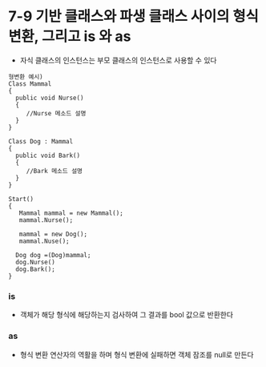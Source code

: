# 7-9 기반 클래스와 파생 클래스 사이의 형식 변환, 그리고 is 와 as

* 자식 클래스의 인스턴스는 부모 클래스의 인스턴스로 사용할 수 있다
```
형변환 예시)
Class Mammal
{
  public void Nurse()
  {
     //Nurse 메소드 설명
  }
}

Class Dog : Mammal
{
  public void Bark()
  {
     //Bark 메소드 설명
  }
}

Start()
{
   Mammal mammal = new Mammal();
   mammal.Nurse();

   mammal = new Dog();
   mammal.Nuse();

  Dog dog =(Dog)mammal;
  dog.Nurse()
  dog.Bark();
}
```

### is
* 객체가 해당 형식에 해당하는지 검사하여 그 결과를 bool 값으로 반환한다
  
### as
* 형식 변환 연산자의 역활을 하며 형식 변환에 실패하면 객체 잠조를 null로 만든다
  



